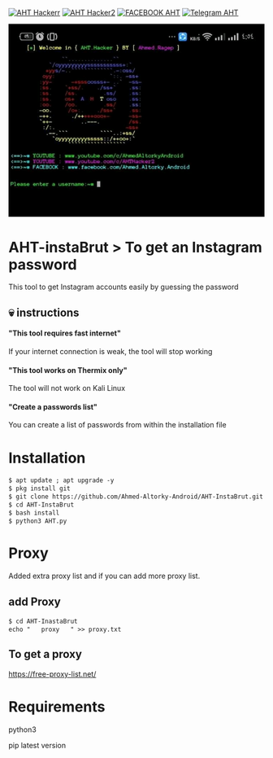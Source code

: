 [![AHT Hackerr](https://img.shields.io/badge/AHT-Hacker-red.svg)](https://www.youtube.com/c/AhmedAltorkyAndroid)     [![AHT Hacker2](https://img.shields.io/badge/AHT-Hacker2-green.svg)](https://www.youtube.com/c/AHTHacker2)       [![FACEBOOK AHT](https://img.shields.io/badge/FACEBOOK-AHT-yellow.svg)](https://www.facebook.com/c/Ahmed.Altorky.Android)   [![Telegram AHT](https://img.shields.io/badge/Telegram-AHT-purple.svg)](https://t.me/AHT_Hacker)


<p align="center"><img src="https://github.com/Ahmed-Altorky-Android/AHT-InstaBrut/blob/master/FB_IMG_15826627876770041.jpg" /></p>

# AHT-instaBrut > To get an Instagram password
This tool to get Instagram accounts easily by guessing the password

## :skull: instructions

#### "This tool requires fast internet"
If your internet connection is weak, the tool will stop working

#### "This tool works on Thermix only"
The tool will not work on Kali Linux

#### "Create a passwords list"
You can create a list of passwords from within the installation file

# Installation
```
$ apt update ; apt upgrade -y
$ pkg install git
$ git clone https://github.com/Ahmed-Altorky-Android/AHT-InstaBrut.git
$ cd AHT-InstaBrut
$ bash install
$ python3 AHT.py
```

# Proxy
Added extra proxy list and if you can add more proxy list.
## add Proxy
```
$ cd AHT-InastaBrut
echo "   proxy   " >> proxy.txt
```

## To get a proxy

https://free-proxy-list.net/

# Requirements 
python3

pip latest version






